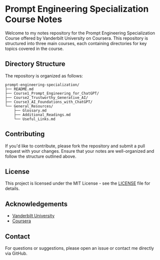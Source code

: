 
# Prompt Engineering Specialization Course Notes

Welcome to my notes repository for the Prompt Engineering Specialization Course offered by Vanderbilt University on Coursera. This repository is structured into three main courses, each containing directories for key topics covered in the course. 

## Directory Structure

The repository is organized as follows:

```
prompt-engineering-specialization/
├── README.md
├── Course1_Prompt_Engineering_for_ChatGPT/
├── Course2_Trustworthy_Generative_AI/
├── Course3_AI_Foundations_with_ChatGPT/
└── General_Resources/
    ├── Glossary.md
    ├── Additional_Readings.md
    └── Useful_Links.md
```

## Contributing

If you'd like to contribute, please fork the repository and submit a pull request with your changes. Ensure that your notes are well-organized and follow the structure outlined above.

## License

This project is licensed under the MIT License - see the [LICENSE](LICENSE) file for details.

## Acknowledgements

- [Vanderbilt University](https://www.vanderbilt.edu/)
- [Coursera](https://www.coursera.org/)

## Contact

For questions or suggestions, please open an issue or contact me directly via GitHub.

